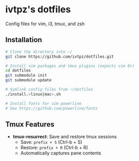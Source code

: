 # ivtpz's dotfiles
Config files for vim, i3, tmux, and zsh

## Installation
```bash
# Clone the directory into ~/
git clone https://github.com/ivtpz/dotfiles.git

# Install vim packages and tmux plugins (expects vim 8+)
cd dotfiles
git submodule init
git submodule update

# Symlink config files from ~/dotfiles
./install.<linux|mac>.sh

# Install fonts for vim powerline
# See https://github.com/powerline/fonts
```

## Tmux Features
- **tmux-resurrect**: Save and restore tmux sessions
  - Save: `prefix + S` (Ctrl-b + S)
  - Restore: `prefix + R` (Ctrl-b + R)
  - Automatically captures pane contents
